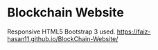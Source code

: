 # Blockchain Website
Responsive HTML5 Bootstrap 3 used.
 https://faiz-hasan11.github.io/BlockChain-Website/
